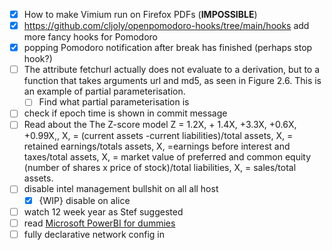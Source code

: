 - [x] How to make Vimium run on Firefox PDFs (**IMPOSSIBLE**)
- [x] https://github.com/cljoly/openpomodoro-hooks/tree/main/hooks add more fancy hooks for Pomodoro 
- [x] popping Pomodoro notification after break has finished (perhaps stop hook?)
- [ ] The attribute fetchurl actually does not evaluate to a derivation, but to a function that takes arguments url and md5, as seen in Figure 2.6. This is an example of partial parameterisation. 
	- [ ] Find what partial parameterisation is
- [ ] check if epoch time is shown in commit message
- [ ] Read about the The Z-score model 
	Z = 1.2X, + 1.4X, +3.3X, +0.6X, +0.99X,,
		X, = (current assets -current liabilities)/total assets,
		X, = retained earnings/totals assets,
		X, =earnings before interest and taxes/total assets,
		X, = market value of preferred and common equity (number of shares x price
		of stock)/total liabilities,
		X, = sales/total assets.
- [ ] disable intel management bullshit on all all host
	- [x] {WIP} disable on alice
- [ ] watch 12 week year as Stef suggested
- [ ] read [Microsoft PowerBI for dummies](https://www.dummies.com/book/technology/information-technology/data-science/general-data-science/microsoft-power-bi-for-dummies-289740/)
- [ ] fully declarative network config in